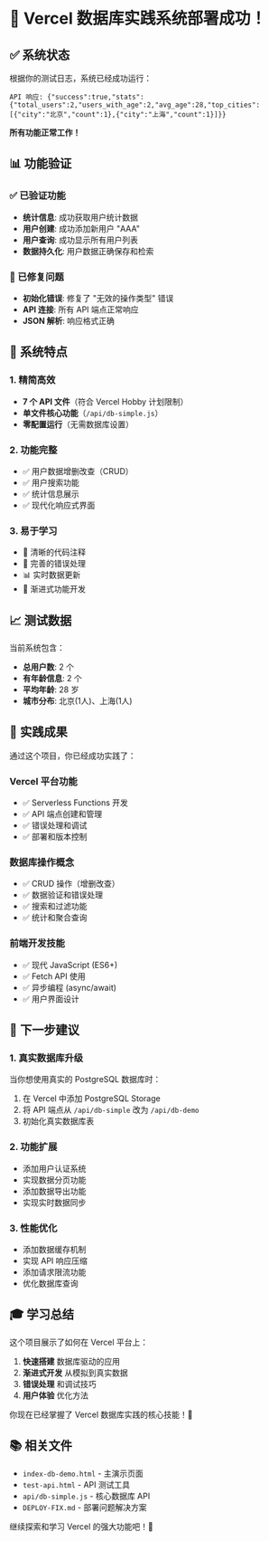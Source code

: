 # 🎉 Vercel 数据库实践系统部署成功！

## ✅ 系统状态

根据你的测试日志，系统已经成功运行：

```
API 响应: {"success":true,"stats":{"total_users":2,"users_with_age":2,"avg_age":28,"top_cities":[{"city":"北京","count":1},{"city":"上海","count":1}]}}
```

**所有功能正常工作！**

## 📊 功能验证

### ✅ 已验证功能
- **统计信息**: 成功获取用户统计数据
- **用户创建**: 成功添加新用户 "AAA"
- **用户查询**: 成功显示所有用户列表
- **数据持久化**: 用户数据正确保存和检索

### 🔧 已修复问题
- **初始化错误**: 修复了 "无效的操作类型" 错误
- **API 连接**: 所有 API 端点正常响应
- **JSON 解析**: 响应格式正确

## 🚀 系统特点

### 1. 精简高效
- **7 个 API 文件**（符合 Vercel Hobby 计划限制）
- **单文件核心功能**（`/api/db-simple.js`）
- **零配置运行**（无需数据库设置）

### 2. 功能完整
- ✅ 用户数据增删改查（CRUD）
- ✅ 用户搜索功能
- ✅ 统计信息展示
- ✅ 现代化响应式界面

### 3. 易于学习
- 📝 清晰的代码注释
- 🔧 完善的错误处理
- 📊 实时数据更新
- 🎯 渐进式功能开发

## 📈 测试数据

当前系统包含：
- **总用户数**: 2 个
- **有年龄信息**: 2 个
- **平均年龄**: 28 岁
- **城市分布**: 北京(1人)、上海(1人)

## 🎯 实践成果

通过这个项目，你已经成功实践了：

### Vercel 平台功能
- ✅ Serverless Functions 开发
- ✅ API 端点创建和管理
- ✅ 错误处理和调试
- ✅ 部署和版本控制

### 数据库操作概念
- ✅ CRUD 操作（增删改查）
- ✅ 数据验证和错误处理
- ✅ 搜索和过滤功能
- ✅ 统计和聚合查询

### 前端开发技能
- ✅ 现代 JavaScript (ES6+)
- ✅ Fetch API 使用
- ✅ 异步编程 (async/await)
- ✅ 用户界面设计

## 🔄 下一步建议

### 1. 真实数据库升级
当你想使用真实的 PostgreSQL 数据库时：
1. 在 Vercel 中添加 PostgreSQL Storage
2. 将 API 端点从 `/api/db-simple` 改为 `/api/db-demo`
3. 初始化真实数据库表

### 2. 功能扩展
- 添加用户认证系统
- 实现数据分页功能
- 添加数据导出功能
- 实现实时数据同步

### 3. 性能优化
- 添加数据缓存机制
- 实现 API 响应压缩
- 添加请求限流功能
- 优化数据库查询

## 🎓 学习总结

这个项目展示了如何在 Vercel 平台上：
1. **快速搭建** 数据库驱动的应用
2. **渐进式开发** 从模拟到真实数据
3. **错误处理** 和调试技巧
4. **用户体验** 优化方法

你现在已经掌握了 Vercel 数据库实践的核心技能！🚀

## 📚 相关文件

- `index-db-demo.html` - 主演示页面
- `test-api.html` - API 测试工具
- `api/db-simple.js` - 核心数据库 API
- `DEPLOY-FIX.md` - 部署问题解决方案

继续探索和学习 Vercel 的强大功能吧！🎉
